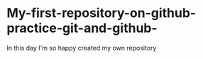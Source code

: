 # My-first-repository-on-github-practice-git-and-github-
In this day I'm so happy created my own repository
